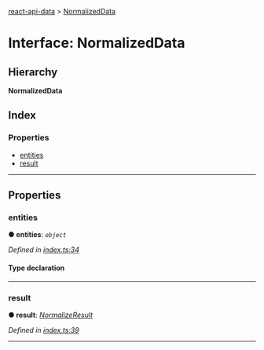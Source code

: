 [react-api-data](../README.md) > [NormalizedData](../interfaces/normalizeddata.md)

# Interface: NormalizedData

## Hierarchy

**NormalizedData**

## Index

### Properties

* [entities](normalizeddata.md#entities)
* [result](normalizeddata.md#result)

---

## Properties

<a id="entities"></a>

###  entities

**● entities**: *`object`*

*Defined in [index.ts:34](https://github.com/oberonamsterdam/react-api-data/blob/a5bda9f/src/index.ts#L34)*

#### Type declaration

[type: `string`]: `object`

[id: `string`]: `any`

___
<a id="result"></a>

###  result

**● result**: *[NormalizeResult](../#normalizeresult)*

*Defined in [index.ts:39](https://github.com/oberonamsterdam/react-api-data/blob/a5bda9f/src/index.ts#L39)*

___

